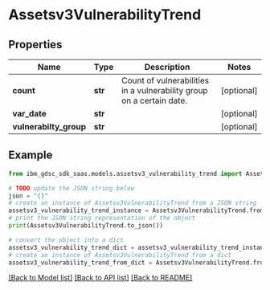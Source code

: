 # Assetsv3VulnerabilityTrend


## Properties

Name | Type | Description | Notes
------------ | ------------- | ------------- | -------------
**count** | **str** | Count of vulnerabilities in a vulnerability group on a certain date. | [optional] 
**var_date** | **str** |  | [optional] 
**vulnerabilty_group** | **str** |  | [optional] 

## Example

```python
from ibm_gdsc_sdk_saas.models.assetsv3_vulnerability_trend import Assetsv3VulnerabilityTrend

# TODO update the JSON string below
json = "{}"
# create an instance of Assetsv3VulnerabilityTrend from a JSON string
assetsv3_vulnerability_trend_instance = Assetsv3VulnerabilityTrend.from_json(json)
# print the JSON string representation of the object
print(Assetsv3VulnerabilityTrend.to_json())

# convert the object into a dict
assetsv3_vulnerability_trend_dict = assetsv3_vulnerability_trend_instance.to_dict()
# create an instance of Assetsv3VulnerabilityTrend from a dict
assetsv3_vulnerability_trend_from_dict = Assetsv3VulnerabilityTrend.from_dict(assetsv3_vulnerability_trend_dict)
```
[[Back to Model list]](../README.md#documentation-for-models) [[Back to API list]](../README.md#documentation-for-api-endpoints) [[Back to README]](../README.md)


